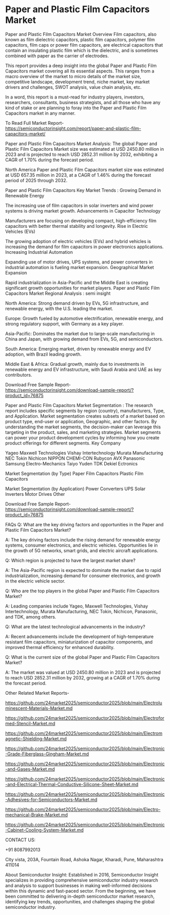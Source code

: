 <h1>Paper and Plastic Film Capacitors Market</h1>
Paper and Plastic Film Capacitors Market Overview
Film capacitors, also known as film dielectric capacitors, plastic film capacitors, polymer film capacitors, film caps or power film capacitors, are electrical capacitors that contain an insulating plastic film which is the dielectric, and is sometimes combined with paper as the carrier of electrodes.

This report provides a deep insight into the global Paper and Plastic Film Capacitors market covering all its essential aspects. This ranges from a macro overview of the market to micro details of the market size, competitive landscape, development trend, niche market, key market drivers and challenges, SWOT analysis, value chain analysis, etc.

In a word, this report is a must-read for industry players, investors, researchers, consultants, business strategists, and all those who have any kind of stake or are planning to foray into the Paper and Plastic Film Capacitors market in any manner.

To Read Full Market Report-
https://semiconductorinsight.com/report/paper-and-plastic-film-capacitors-market/

Paper and Plastic Film Capacitors Market Analysis:
The global Paper and Plastic Film Capacitors Market size was estimated at USD 2450.80 million in 2023 and is projected to reach USD 2852.31 million by 2032, exhibiting a CAGR of 1.70% during the forecast period.

North America Paper and Plastic Film Capacitors market size was estimated at USD 657.35 million in 2023, at a CAGR of 1.46% during the forecast period of 2025 through 2032.

Paper and Plastic Film Capacitors Key Market Trends :
Growing Demand in Renewable Energy

The increasing use of film capacitors in solar inverters and wind power systems is driving market growth.
Advancements in Capacitor Technology

Manufacturers are focusing on developing compact, high-efficiency film capacitors with better thermal stability and longevity.
Rise in Electric Vehicles (EVs)

The growing adoption of electric vehicles (EVs) and hybrid vehicles is increasing the demand for film capacitors in power electronics applications.
Increasing Industrial Automation

Expanding use of motor drives, UPS systems, and power converters in industrial automation is fueling market expansion.
Geographical Market Expansion

Rapid industrialization in Asia-Pacific and the Middle East is creating significant growth opportunities for market players.
Paper and Plastic Film Capacitors Market Regional Analysis :
semi insight

North America:
Strong demand driven by EVs, 5G infrastructure, and renewable energy, with the U.S. leading the market.

Europe:
Growth fueled by automotive electrification, renewable energy, and strong regulatory support, with Germany as a key player.

Asia-Pacific:
Dominates the market due to large-scale manufacturing in China and Japan, with growing demand from EVs, 5G, and semiconductors.

South America:
Emerging market, driven by renewable energy and EV adoption, with Brazil leading growth.

Middle East & Africa:
Gradual growth, mainly due to investments in renewable energy and EV infrastructure, with Saudi Arabia and UAE as key contributors.

Download Free Sample Report-
https://semiconductorinsight.com/download-sample-report/?product_id=76875

Paper and Plastic Film Capacitors Market Segmentation :
The research report includes specific segments by region (country), manufacturers, Type, and Application. Market segmentation creates subsets of a market based on product type, end-user or application, Geographic, and other factors. By understanding the market segments, the decision-maker can leverage this targeting in the product, sales, and marketing strategies. Market segments can power your product development cycles by informing how you create product offerings for different segments.
Key Company

Yageo
Maxwell Technologies
Vishay Intertechnology
Murata Manufacturing
NEC Tokin
Nichicon
NIPPON CHEMI-CON
Rubycon
AVX
Panasonic
Samsung Electro-Mechanics
Taiyo Yuden
TDK
Dekiel Ectronics

Market Segmentation (by Type)
Paper Film Capacitors
Plastic Film Capacitors

Market Segmentation (by Application)
Power Converters
UPS
Solar Inverters
Motor Drives
Other

Download Free Sample Report-
https://semiconductorinsight.com/download-sample-report/?product_id=76875

FAQs
Q: What are the key driving factors and opportunities in the Paper and Plastic Film Capacitors Market?

A: The key driving factors include the rising demand for renewable energy systems, consumer electronics, and electric vehicles. Opportunities lie in the growth of 5G networks, smart grids, and electric aircraft applications.

Q: Which region is projected to have the largest market share?

A: The Asia-Pacific region is expected to dominate the market due to rapid industrialization, increasing demand for consumer electronics, and growth in the electric vehicle sector.

Q: Who are the top players in the global Paper and Plastic Film Capacitors Market?

A: Leading companies include Yageo, Maxwell Technologies, Vishay Intertechnology, Murata Manufacturing, NEC Tokin, Nichicon, Panasonic, and TDK, among others.

Q: What are the latest technological advancements in the industry?

A: Recent advancements include the development of high-temperature resistant film capacitors, miniaturization of capacitor components, and improved thermal efficiency for enhanced durability.

Q: What is the current size of the global Paper and Plastic Film Capacitors Market?

A: The market was valued at USD 2450.80 million in 2023 and is projected to reach USD 2852.31 million by 2032, growing at a CAGR of 1.70% during the forecast period.

Other Related Market Reports-

https://github.com/24market2025/semiconductor2025/blob/main/Electroluminescent-Materials-Market.md

https://github.com/24market2025/semiconductor2025/blob/main/Electroformed-Stencil-Market.md

https://github.com/24market2025/semiconductor2025/blob/main/Electromagnetic-Shielding-Market.md

https://github.com/24market2025/semiconductor2025/blob/main/Electronic-Grade-Fiberglass-Gingham-Market.md

https://github.com/24market2025/semiconductor2025/blob/main/Electronic-and-Gases-Market.md

https://github.com/24market2025/semiconductor2025/blob/main/Electronic-and-Electrical-Thermal-Conductive-Silicone-Sheet-Market.md

https://github.com/24market2025/semiconductor2025/blob/main/Electronic-Adhesives-for-Semiconductors-Market.md

https://github.com/24market2025/semiconductor2025/blob/main/Electro-mechanical-Brake-Market.md

https://github.com/24market2025/semiconductor2025/blob/main/Electronic-Cabinet-Cooling-System-Market.md

CONTACT US:

+91 8087992013

City vista, 203A, Fountain Road, Ashoka Nagar, Kharadi, Pune, Maharashtra 411014

About Semiconductor Insight:
Established in 2016, Semiconductor Insight specializes in providing comprehensive semiconductor industry research and analysis to support businesses in making well-informed decisions within this dynamic and fast-paced sector. From the beginning, we have been committed to delivering in-depth semiconductor market research, identifying key trends, opportunities, and challenges shaping the global semiconductor industry.
